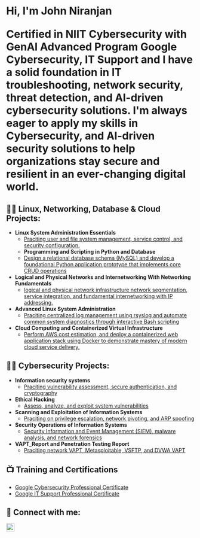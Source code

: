 <h1>Hi, I'm John Niranjan

  Certified in NIIT Cybersecurity with GenAI Advanced Program Google Cybersecurity, IT Support and I have a solid foundation in IT troubleshooting, network security, threat detection, and AI-driven cybersecurity solutions. I'm always eager to apply my skills in Cybersecurity, and AI-driven security solutions to help organizations stay secure and resilient in an ever-changing digital world.

<h2>👨‍💻 Linux, Networking, Database & Cloud Projects:</h2>

- <b>Linux System Administration Essentials </b>
  - [Praciting user and file system management, service control, and security configuration.](https://github.com/JohnNiranjan/Linux-System-Administration-Essentials)
  - <b>Programming and Scripting in Python and Database </b>
  - [ Design a relational database schema (MySQL) and develop a foundational Python application prototype that implements core CRUD operations](https://github.com/JohnNiranjan/Programming-and-Scripting-in-Python-and-Database)
- <b>Logical and Physical Networks and Internetworking With Networking Fundamentals </b>
  - [logical and physical network infrastructure network segmentation, service integration, and fundamental internetworking with IP addressing.](https://github.com/JohnNiranjan/Logical-and-Physical-Networks-and-Internetworking-With-Networking-Fundamentals)
- <b>Advanced Linux System Administration </b>
  - [Praciting centralized log management using rsyslog and automate common system diagnostics through interactive Bash scripting](https://github.com/JohnNiranjan/Advanced-Linux-System-Administration)
- <b>Cloud Computing and Containerized Virtual Infrastructure </b>
  - [Perform AWS cost estimation, and deploy a containerized web application stack using Docker to demonstrate mastery of modern cloud service delivery.](https://github.com/JohnNiranjan/Cloud-Computing-and-Containerized-Virtual-Infrastructure-)


<h2>👨‍💻 Cybersecurity Projects:</h2>

- <b>Information security systems </b>
  - [Praciting vulnerability assessment, secure authentication, and cryptography](https://github.com/JohnNiranjan/InformationSecuritySystems)
- <b>Ethical Hacking </b>
  - [Assess, analyze, and exploit system vulnerabilities](https://github.com/JohnNiranjan/Ethical-Hacking)
- <b>Scanning and Exploitation of Information Systems </b>
  - [Praciting on privilege escalation, network pivoting, and ARP spoofing](https://github.com/JohnNiranjan/Scanning-and-Exploitation-of-Information-Systems)
- <b>Security Operations of Information Systems </b>
  - [Security Information and Event Management (SIEM), malware analysis, and network forensics](https://github.com/JohnNiranjan/Security-Operations-of-Information-Systems)
- <b>VAPT_Report and Penetration Testing Report </b>
  - [Praciting network VAPT, Metasploitable, VSFTP, and DVWA VAPT](https://github.com/JohnNiranjan/VAPT_Report-and-Penetration-Testing-Report)

<h2>📺 Training and Certifications</h2>

- [Google Cybersecurity Professional Certificate](https://www.coursera.org/account/accomplishments/specialization/certificate/5W21RVGKU51G)
- [Google IT Support Professional Certificate](https://www.coursera.org/account/accomplishments/specialization/certificate/G29XGWHSPG9W)


<h2> 🤳 Connect with me:</h2>

[<img align="left" alt="John Niranjan | LinkedIn" width="22px" src="https://cdn.jsdelivr.net/npm/simple-icons@v3/icons/linkedin.svg" />](https://www.linkedin.com/in/john-niranjan-2303a2222)

[linkedin]: https://linkedin.com/in/JohnNiranjan


